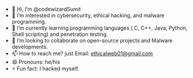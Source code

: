 - 👋 Hi, I’m @codewizardSumit
- 👀 I’m interested in cybersecurity, ethical hacking, and malware programming.
- 🌱 I’m currently learning programming languages ( C, C++, Java, Python, Shell scripting) and penetration testing.
- 💞️ I’m looking to collaborate on open-source projects and Malware developments.
- 📫 How to reach me? just Email: ethicalweb01@gmail.com
- 😄 Pronouns: he/his
- ⚡ Fun fact: I hacked myself.

<!---
codewizardSumit/codewizardSumit is a ✨ special ✨ repository because its `README.md` (this file) appears on your GitHub profile.
You can click the Preview link to take a look at your changes.
--->
